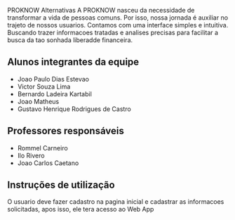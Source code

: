 PROKNOW Alternativas
A PROKNOW nasceu da necessidade de transformar a vida de pessoas comuns. Por isso, nossa jornada é auxiliar no trajeto de nossos usuarios. Contamos com uma interface simples e intuitiva. Buscando trazer informacoes tratadas e analises precisas para facilitar a busca da tao sonhada liberadde financeira.

## Alunos integrantes da equipe

* Joao Paulo Dias Estevao
* Victor Souza Lima
* Bernardo Ladeira Kartabil
* Joao Matheus
* Gustavo Henrique Rodrigues de Castro

## Professores responsáveis

* Rommel Carneiro
* Ilo Rivero
* Joao Carlos Caetano

## Instruções de utilização

O usuario deve fazer cadastro na pagina inicial e cadastrar as informacoes solicitadas, apos isso, ele tera acesso ao Web App
